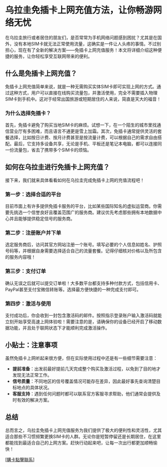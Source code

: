# 乌拉圭免插卡上网充值方法，让你畅游网络无忧

在乌拉圭旅行或者居住的朋友们，是否常常为手机网络问题感到困扰？尤其是在国外，没有本地SIM卡就无法正常使用流量，这确实是一件让人头疼的事情。不过别担心，现在有了全新的解决方案——免插卡上网充值服务！本文将详细介绍这种便捷的服务，让你轻松享受互联网带来的便利。

## 什么是免插卡上网充值？

免插卡上网充值简单来说，就是一种无需购买实体SIM卡即可实现上网的方式。通过这种方式，用户可以直接在线购买流量包，并激活使用，完全不需要插入物理SIM卡到手机中。这对于经常出国旅游或短期居住的人来说，简直是天大的福音！

### 为什么选择免插卡？

首先，免插卡避免了购买当地SIM卡的麻烦。试想一下，在一个陌生的城市里找通信营业厅有多困难，而且语言不通更是雪上加霜。其次，免插卡通常提供灵活的套餐选择，比如按日计费、按月计费甚至是按流量计费，可以根据自己的需求自由搭配。最后，它支持多设备共享，无论是手机、平板还是笔记本电脑，都可以连接同一份流量包，省去了携带多个SIM卡的烦恼。

## 如何在乌拉圭进行免插卡上网充值？

接下来，我们就来具体看看如何在乌拉圭完成免插卡上网的充值流程吧！

### 第一步：选择合适的平台

目前市面上有许多提供免插卡服务的平台，比如某些国际知名的虚拟运营商。你需要先挑选一个信誉良好且覆盖范围广的服务商。建议优先考虑那些拥有本地数据中心并且能够提供稳定信号的服务商。

### 第二步：注册账户并下单

选定服务商后，访问其官方网站注册一个账号。填写必要的个人信息如姓名、护照号码等，并根据自身需要选择适合自己的流量套餐。记得仔细核对价格以及所包含的服务内容哦！

### 第三步：支付订单

确认无误之后就可以提交订单啦！大多数平台都支持多种付款方式，包括信用卡、PayPal甚至支付宝微信转账等。选择最方便快捷的一种完成支付即可。

### 第四步：激活与使用

支付成功后，你会收到一封包含激活码的邮件。按照指示登录账户输入激活码就能立刻开始享受高速上网体验啦！需要注意的是，请确保你的设备已经开启了移动数据功能，并且处于联网状态下才能顺利完成激活操作。

## 小贴士：注意事项

虽然免插卡上网听起来很方便，但在实际使用过程中还是有一些细节需要注意：

- **提前准备**：出发前最好提前几天完成整个购买及激活过程，以免到了目的地才发现无法正常工作。
- **信号质量**：不同地区的信号覆盖情况可能存在差异，因此最好事先查询清楚目标地点的具体状况。
- **客服支持**：遇到任何问题时都可以联系官方客服寻求帮助，他们通常会提供及时有效的解决方案。

## 总结

总而言之，乌拉圭免插卡上网充值服务为我们提供了极大的便利性和灵活性，尤其适合那些不习惯频繁更换SIM卡的人群。无论你是短暂停留还是长期居住，在这里都能找到最适合自己的上网方案。赶快行动起来吧，让每一次出行都更加顺畅愉快！

[[購卡點擊聯系](https://t.me/s/SXDXQF)]